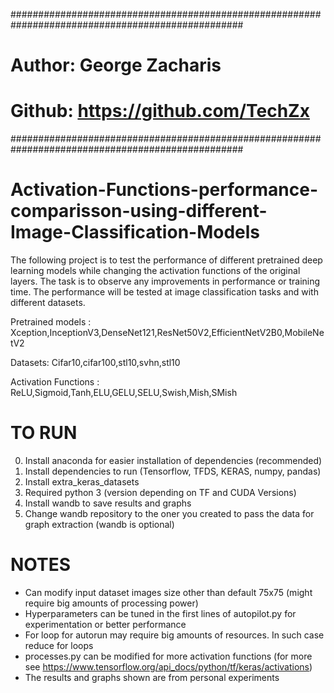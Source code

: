 ##################################################################################################

# Author: George Zacharis
# Github: https://github.com/TechZx

##################################################################################################


# Activation-Functions-performance-comparisson-using-different-Image-Classification-Models
The following project is to test the performance of different pretrained deep learning models while changing the activation functions of the original layers. The task is to observe any improvements in performance or training time. The performance will be tested at image classification tasks and with different datasets.  

Pretrained models : Xception,InceptionV3,DenseNet121,ResNet50V2,EfficientNetV2B0,MobileNetV2

Datasets: Cifar10,cifar100,stl10,svhn,stl10

Activation Functions : ReLU,Sigmoid,Tanh,ELU,GELU,SELU,Swish,Mish,SMish


# TO RUN 

0. Install anaconda for easier installation of dependencies (recommended)
1. Install dependencies to run (Tensorflow, TFDS, KERAS, numpy, pandas)
2. Install extra_keras_datasets
3. Required python 3 (version depending on TF and CUDA Versions)
4. Install wandb to save results and graphs
5. Change wandb repository to the oner you created to pass the data for graph extraction (wandb is optional)

# NOTES

- Can modify input dataset images size other than default 75x75 (might require big amounts of processing power)
- Hyperparameters can be tuned in the first lines of autopilot.py for experimentation or better performance
- For loop for autorun may require big amounts of resources. In such case reduce for loops
- processes.py can be modified for more activation functions (for more see https://www.tensorflow.org/api_docs/python/tf/keras/activations)
- The results and graphs shown are from personal experiments
